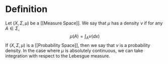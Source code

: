 # Definition

Let $(X, \Sigma, \mu)$ be a [[Measure Space]]. We say that $\mu$ has a density $\nu$ if for any $A \in \Sigma$,
$$
\mu(A) = \int_{A} \nu(dx)
$$
If $(X, \Sigma, \mu)$ is a [[Probability Space]], then we say that $\nu$ is a probability density. In the case where $\mu$ is absolutely continuous, we can take integration with respect to the Lebesgue measure.